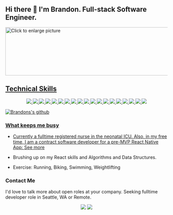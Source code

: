 ## Hi there 👋 I'm Brandon. Full-stack Software Engineer.

<a href="https://drive.google.com/uc?export=view&id=1go6BrHGWHrCv5QrrnDqLWRxc0uDKc0Iu"><img src="https://drive.google.com/uc?export=view&id=1go6BrHGWHrCv5QrrnDqLWRxc0uDKc0Iu" style="width: 650px; max-width: 100%; height: 150px" title="Click to enlarge picture" />

## Technical Skills
<div align='center'>
  <img src="https://img.shields.io/badge/HTML5-E34F26?style=for-the-badge&logo=html5&logoColor=white" />  
  <img src="https://img.shields.io/badge/CSS3-1572B6?style=for-the-badge&logo=css3&logoColor=white" />
  <img src="https://img.shields.io/badge/Sass-CC6699?style=for-the-badge&logo=sass&logoColor=white" />
  <img src="https://img.shields.io/badge/Bootstrap-563D7C?style=for-the-badge&logo=bootstrap&logoColor=white" /> 
  <img src="https://img.shields.io/badge/JavaScript-F7DF1E?style=for-the-badge&logo=javascript&logoColor=black" />
  <img src="https://img.shields.io/badge/jQuery-0769AD?style=for-the-badge&logo=jquery&logoColor=white" />
  <img src="https://img.shields.io/badge/React-20232A?style=for-the-badge&logo=react&logoColor=61DAFB" />
  <img src="https://img.shields.io/badge/next.js-000000?style=for-the-badge&logo=nextdotjs&logoColor=white" />
  <img src="https://img.shields.io/badge/React_Native-20232A?style=for-the-badge&logo=react&logoColor=61DAFB" /> 
  <img src="https://img.shields.io/badge/Redux-593D88?style=for-the-badge&logo=redux&logoColor=white" />
  <img src="https://img.shields.io/badge/Node.js-43853D?style=for-the-badge&logo=node.js&logoColor=white" /> 
  <img src="https://img.shields.io/badge/Express.js-404D59?style=for-the-badge" />
  <img src="https://img.shields.io/badge/MySQL-00000F?style=for-the-badge&logo=mysql&logoColor=white" />
  <img src="https://img.shields.io/badge/PostgreSQL-316192?style=for-the-badge&logo=postgresql&logoColor=white" />
  <img src="https://img.shields.io/badge/MongoDB-4EA94B?style=for-the-badge&logo=mongodb&logoColor=white" />
  <img src="https://img.shields.io/badge/Heroku-430098?style=for-the-badge&logo=heroku&logoColor=white" />
  <img src="https://img.shields.io/badge/Google_Cloud-4285F4?style=for-the-badge&logo=google-cloud&logoColor=white" />
  <img src="https://img.shields.io/badge/Git-F05032?style=for-the-badge&logo=git&logoColor=white" />
  <img src="https://img.shields.io/badge/Postman-FF6C37?style=for-the-badge&logo=Postman&logoColor=white" />
</div>
  
![Brandons's github](https://github-readme-stats.vercel.app/api?username=b-hexsoul&show_icons=true&hide_border=true&theme=dracula)
  
### What keeps me busy 

  - Currently a fulltime registered nurse in the neonatal ICU. Also, in my free time, I am a contract software developer for a pre-MVP React Native App: 
  <a href="github link">See more</a>
  
  - Brushing up on my React skills and Algorithms and Data Structures.
  
  - Exercise: Running, Biking, Swimming, Weightlifting
  
### Contact Me
<p> I'd love to talk more about open roles at your company. Seeking fulltime developer role in Seattle, WA or Remote.</p>
<div align="center">
  <a href="https://www.linkedin.com/in/bhexsel/" target="_blank"><img src="https://img.shields.io/badge/LinkedIn-blue?style=for-the-badge&logo=Linkedin&logoColor=white" /></a>
  <a href="mailto:brandon.hexsel@gmail.com" target="_blank"><img src="https://img.shields.io/badge/Gmail-D14836?style=for-the-badge&logo=gmail&logoColor=white" /></a>
</div>
<!--
**b-hexsoul/b-hexsoul** is a ✨ _special_ ✨ repository because its `README.md` (this file) appears on your GitHub profile.

Here are some ideas to get you started:

- 🔭 I’m currently working on ...
- 🌱 I’m currently learning ...
- 👯 I’m looking to collaborate on ...
- 🤔 I’m looking for help with ...
- 💬 Ask me about ...
- 📫 How to reach me: ...
- 😄 Pronouns: ...
- ⚡ Fun fact: ...
-->
